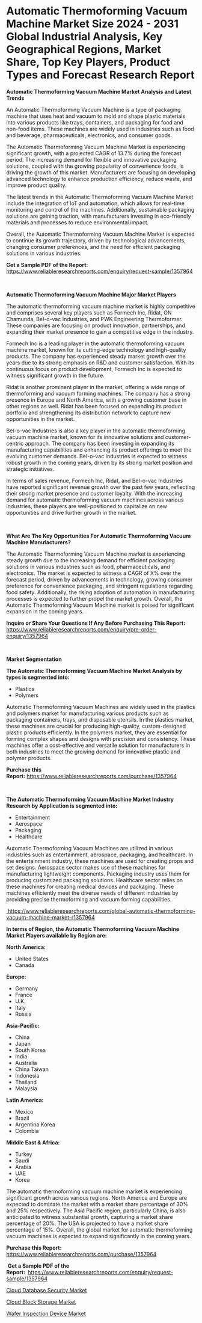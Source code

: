 <p><h1>Automatic Thermoforming Vacuum Machine Market Size 2024 - 2031 Global Industrial Analysis, Key Geographical Regions, Market Share, Top Key Players, Product Types and Forecast Research Report</h1></p><p><strong>Automatic Thermoforming Vacuum Machine Market Analysis and Latest Trends</strong></p>
<p><p>An Automatic Thermoforming Vacuum Machine is a type of packaging machine that uses heat and vacuum to mold and shape plastic materials into various products like trays, containers, and packaging for food and non-food items. These machines are widely used in industries such as food and beverage, pharmaceuticals, electronics, and consumer goods.</p><p>The Automatic Thermoforming Vacuum Machine Market is experiencing significant growth, with a projected CAGR of 13.7% during the forecast period. The increasing demand for flexible and innovative packaging solutions, coupled with the growing popularity of convenience foods, is driving the growth of this market. Manufacturers are focusing on developing advanced technology to enhance production efficiency, reduce waste, and improve product quality.</p><p>The latest trends in the Automatic Thermoforming Vacuum Machine Market include the integration of IoT and automation, which allows for real-time monitoring and control of the machines. Additionally, sustainable packaging solutions are gaining traction, with manufacturers investing in eco-friendly materials and processes to reduce environmental impact.</p><p>Overall, the Automatic Thermoforming Vacuum Machine Market is expected to continue its growth trajectory, driven by technological advancements, changing consumer preferences, and the need for efficient packaging solutions in various industries.</p></p>
<p><strong>Get a Sample PDF of the Report:&nbsp;</strong> <a href="https://www.reliableresearchreports.com/enquiry/request-sample/1357964">https://www.reliableresearchreports.com/enquiry/request-sample/1357964</a></p>
<p>&nbsp;</p>
<p><strong>Automatic Thermoforming Vacuum Machine Major Market Players</strong></p>
<p><p>The automatic thermoforming vacuum machine market is highly competitive and comprises several key players such as Formech Inc, Ridat, ON Chamunda, Bel-o-vac Industries, and PWK Engineering Thermoformer. These companies are focusing on product innovation, partnerships, and expanding their market presence to gain a competitive edge in the industry.</p><p>Formech Inc is a leading player in the automatic thermoforming vacuum machine market, known for its cutting-edge technology and high-quality products. The company has experienced steady market growth over the years due to its strong emphasis on R&D and customer satisfaction. With its continuous focus on product development, Formech Inc is expected to witness significant growth in the future.</p><p>Ridat is another prominent player in the market, offering a wide range of thermoforming and vacuum forming machines. The company has a strong presence in Europe and North America, with a growing customer base in other regions as well. Ridat has been focused on expanding its product portfolio and strengthening its distribution network to capture new opportunities in the market.</p><p>Bel-o-vac Industries is also a key player in the automatic thermoforming vacuum machine market, known for its innovative solutions and customer-centric approach. The company has been investing in expanding its manufacturing capabilities and enhancing its product offerings to meet the evolving customer demands. Bel-o-vac Industries is expected to witness robust growth in the coming years, driven by its strong market position and strategic initiatives.</p><p>In terms of sales revenue, Formech Inc, Ridat, and Bel-o-vac Industries have reported significant revenue growth over the past few years, reflecting their strong market presence and customer loyalty. With the increasing demand for automatic thermoforming vacuum machines across various industries, these players are well-positioned to capitalize on new opportunities and drive further growth in the market.</p></p>
<p>&nbsp;</p>
<p><strong>What Are The Key Opportunities For Automatic Thermoforming Vacuum Machine Manufacturers?</strong></p>
<p><p>The Automatic Thermoforming Vacuum Machine market is experiencing steady growth due to the increasing demand for efficient packaging solutions in various industries such as food, pharmaceuticals, and electronics. The market is expected to witness a CAGR of X% over the forecast period, driven by advancements in technology, growing consumer preference for convenience packaging, and stringent regulations regarding food safety. Additionally, the rising adoption of automation in manufacturing processes is expected to further propel the market growth. Overall, the Automatic Thermoforming Vacuum Machine market is poised for significant expansion in the coming years.</p></p>
<p><strong>Inquire or Share Your Questions If Any Before Purchasing This Report:</strong> <a href="https://www.reliableresearchreports.com/enquiry/pre-order-enquiry/1357964">https://www.reliableresearchreports.com/enquiry/pre-order-enquiry/1357964</a></p>
<p>&nbsp;</p>
<p><strong>Market Segmentation</strong></p>
<p><strong>The Automatic Thermoforming Vacuum Machine Market Analysis by types is segmented into:</strong></p>
<p><ul><li>Plastics</li><li>Polymers</li></ul></p>
<p><p>Automatic Thermoforming Vacuum Machines are widely used in the plastics and polymers market for manufacturing various products such as packaging containers, trays, and disposable utensils. In the plastics market, these machines are crucial for producing high-quality, custom-designed plastic products efficiently. In the polymers market, they are essential for forming complex shapes and designs with precision and consistency. These machines offer a cost-effective and versatile solution for manufacturers in both industries to meet the growing demand for innovative plastic and polymer products.</p></p>
<p><strong>Purchase this Report:&nbsp;</strong><a href="https://www.reliableresearchreports.com/purchase/1357964">https://www.reliableresearchreports.com/purchase/1357964</a></p>
<p>&nbsp;</p>
<p><strong>The Automatic Thermoforming Vacuum Machine Market Industry Research by Application is segmented into:</strong></p>
<p><ul><li>Entertainment</li><li>Aerospace</li><li>Packaging</li><li>Healthcare</li></ul></p>
<p><p>Automatic Thermoforming Vacuum Machines are utilized in various industries such as entertainment, aerospace, packaging, and healthcare. In the entertainment industry, these machines are used for creating props and set designs. Aerospace sector makes use of these machines for manufacturing lightweight components. Packaging industry uses them for producing customized packaging solutions. Healthcare sector relies on these machines for creating medical devices and packaging. These machines efficiently meet the diverse needs of different industries by providing precise thermoforming and vacuum forming capabilities.</p></p>
<p><a href="https://www.reliableresearchreports.com/global-automatic-thermoforming-vacuum-machine-market-r1357964">&nbsp;https://www.reliableresearchreports.com/global-automatic-thermoforming-vacuum-machine-market-r1357964</a></p>
<p><strong>In terms of Region, the Automatic Thermoforming Vacuum Machine Market Players available by Region are:</strong></p>
<p>
    <p> <strong> North America: </strong>
        <ul>
            <li>United States</li>
            <li>Canada</li>
        </ul>
        </p> 
    <p> <strong> Europe: </strong>
        <ul>
            <li>Germany</li>
            <li>France</li>
            <li>U.K.</li>
            <li>Italy</li>
            <li>Russia</li>
        </ul>
        </p> 
    <p> <strong> Asia-Pacific: </strong>
        <ul>
            <li>China</li>
            <li>Japan</li>
            <li>South Korea</li>
            <li>India</li>
            <li>Australia</li>
            <li>China Taiwan</li>
            <li>Indonesia</li>
            <li>Thailand</li>
            <li>Malaysia</li>
        </ul>
        </p> 
    <p> <strong> Latin America: </strong>
        <ul>
            <li>Mexico</li>
            <li>Brazil</li>
            <li>Argentina Korea</li>
            <li>Colombia</li>
        </ul>
        </p> 
    <p> <strong> Middle East & Africa: </strong>
        <ul>
            <li>Turkey</li>
            <li>Saudi</li>
            <li>Arabia</li>
            <li>UAE</li>
            <li>Korea</li>
        </ul>
    </p>
    </p>
<p><p>The automatic thermoforming vacuum machine market is experiencing significant growth across various regions. North America and Europe are expected to dominate the market with a market share percentage of 30% and 25% respectively. The Asia Pacific region, particularly China, is also anticipated to witness substantial growth, capturing a market share percentage of 20%. The USA is projected to have a market share percentage of 15%. Overall, the global market for automatic thermoforming vacuum machines is expected to expand significantly in the coming years.</p></p>
<p><strong>Purchase this Report: </strong><a href="https://www.reliableresearchreports.com/purchase/1357964">https://www.reliableresearchreports.com/purchase/1357964</a></p>
<p>&nbsp;<strong>Get a Sample PDF of the Report:&nbsp;&nbsp;</strong><a href="https://www.reliableresearchreports.com/enquiry/request-sample/1357964">https://www.reliableresearchreports.com/enquiry/request-sample/1357964</a></p>
<p><strong></strong></p>
<p><p><a href="https://butternut-bug-553.notion.site/Cloud-Database-Security-Market-Research-Report-Its-History-and-Forecast-2024-to-2031-d4453ab2244840c4b48f2af64905f925">Cloud Database Security Market</a></p><p><a href="https://mire-aunt-385.notion.site/Cloud-Block-Storage-Market-Exploring-Market-Share-Market-Trends-and-Future-Growth-2e9f2173b0654fdea2c8cdad6436be26">Cloud Block Storage Market</a></p><p><a href="https://github.com/okotobwrhuteie/Market-Research-Report-List-2/blob/main/wafer-inspection-device-market.md">Wafer Inspection Device Market</a></p></p>